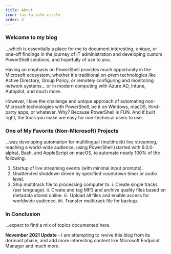 ```yaml
---
title: About
icon: fas fa-info-circle
order: 4
---
```


### Welcome to my blog

...which is essentially a place for me to document interesting, unique, or one-off findings in the journey of IT administration and developing custom PowerShell solutions, and hopefully of use to you.

Having an emphasis on PowerShell provides much opportunity in the Microsoft ecosystem, whether it's traditional on-prem technologies like Active Directory, Group Policy, or remotely configuring and monitoring network systems... or in modern computing with Azure AD, Intune, Autopilot, and much more.

However, I love the challenge and unique approach of automating non-Microsoft technologies with PowerShell, be it on Windows, macOS, third-party apps, or whatever. Why? Because PowerShell is FUN. And if built right, the tools you make are easy for non-technical users to use.

### One of My Favorite (Non-Microsoft) Projects

...was developing automation for multilingual (multitrack) live streaming, reaching a world-wide audience, using PowerShell (started with 6.0.0-alpha), Bash, and AppleScript on macOS, to automate nearly 100% of the following:

1. Startup of live streaming events (with minimal input prompts).
2. Unattended shutdown driven by specified countdown timer or audio level.
3. Ship multitrack file to processing computer to:
  i. Create single tracks (per language).
  ii. Create and tag MP3 and archive quality files based on metadata stored online.
  iii. Upload all files and enable access for worldwide audience.
  iiii. Transfer multitrack file for backup.

### In Conclusion

...expect to find a mix of topics documented here.

**November 2021 Update** - I am attempting to revive this blog from its dormant phase, and add more interesting content like Microsoft Endpoint Manager and much more.

